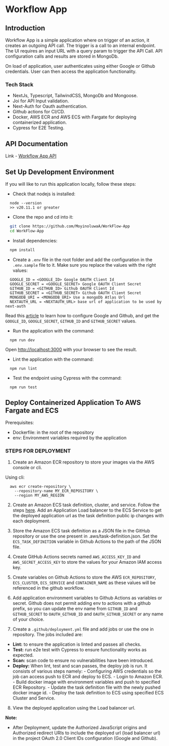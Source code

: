 # Workflow App

## Introduction
Workflow App is a simple application where on trigger of an action, it creates an outgoing API call. The trigger is a call to an internal endpoint. The UI requires an input URL with a query param to trigger the API Call. API configuration calls and results are stored in MongoDb.

On load of application, user authenticates using either Google or Github credentials. User can then access the application functionality.

### Tech Stack
- NextJs, Typescript, TailwindCSS, MongoDb and Mongoose.
- Joi for API Input validation.
- Next-Auth for Oauth authentication. 
- Github actions for CI/CD. 
- Docker, AWS ECR and AWS ECS with Fargate for deploying containerized application.
- Cypress for E2E Testing.

## API Documentation
Link - [Workflow App API](https://documenter.getpostman.com/view/15779746/2sA3JGg4En)

## Set Up Development Environment
If you will like to run this application locally, follow these steps:

- Check that nodejs is installed:

```
  node --version
  >> v20.11.1 or greater
```

- Clone the repo and cd into it:

```bash
  git clone https://github.com/MoyinoluwaA/WorkFlow-App
  cd WorkFlow-App
```

- Install dependencies:

```bash
  npm install
```

- Create a `.env` file in the root folder and add  the configuration in the `.env.sample` file to it. Make sure you replace the values with the right values:

```
  GOOGLE_ID = <GOOGLE_ID> Google OAUTH Client Id
  GOOGLE_SECRET = <GOOGLE_SECRET> Google OAUTH Client Secret
  GITHUB_ID = <GITHUB_ID> Github OAUTH Client Id
  GITHUB_SECRET = <GITHUB_SECRET> Github OAUTH Client Secret
  MONGODB_URI = <MONGODB_URI> Use a mongoDb Atlas Url
  NEXTAUTH_URL = <NEXTAUTH_URL> base url of application to be used by next-auth
```

Read this [article](https://medium.com/@vi.nhon.53th/next-js-v13-demo-login-with-github-and-google-31cd56e547de) to learn how to configure Google and Github, and get the `GOOGLE_ID`, `GOOGLE_SECRET`, `GITHUB_ID` and `GITHUB_SECRET` values.

- Run the application with the command:

```
  npm run dev
```

Open [http://localhost:3000](http://localhost:3000) with your browser to see the result.

- Lint the application with the command:

```
  npm run lint
```

- Test the endpoint using Cypress with the command:

```
  npm run test
```


## Deploy Containerized Application To AWS Fargate and ECS

Prerequisites:
- Dockerfile: in the root of the repository
- env: Environment variables required by the application

### STEPS FOR DEPLOYMENT

1. Create an Amazon ECR repository to store your images via the AWS console or cli.

Using cli:
```
  aws ecr create-repository \
    --repository-name MY_ECR_REPOSITORY \
    --region MY_AWS_REGION
```

2.  Create an Amazon ECS task definition, cluster, and service. Follow the steps [here](https://docs.aws.amazon.com/AmazonECS/latest/developerguide/getting-started-fargate.html). Add an Application Load balancer to the ECS Service to get the deployed application url as the task definition public ip changes with each deployment.

3.  Store the Amazon ECS task definition as a JSON file in the GitHub repository or use the one present in .aws/task-definition.json. Set the `ECS_TASK_DEFINITION` variable in Github Actions to the path of the JSON file.

4. Create GitHub Actions secrets named `AWS_ACCESS_KEY_ID` and `AWS_SECRET_ACCESS_KEY` to store the values for your Amazon IAM access key.

5. Create variables on Github Actions to store the AWS `ECR_REPOSITORY`, `ECS_CLUSTER`, `ECS_SERVICE` and `CONTAINER_NAME` as these values will be referenced in the github workflow. 

6.  Add application environment variables to Github Actions as variables or secret. Github does not permit adding env to actions with a github prefix, so you can update the env name from `GITHUB_ID` and `GITHUB_SECRET` to `OAUTH_GITHUB_ID` and `OAUTH_GITHUB_SECRET` or any name of your choice.

7. Create a `.github/deployment.yml` file and add jobs or use the one in repository. The jobs included are:
-  **Lint:** to ensure the application is linted and passes all checks.
- **Test:** run e2e test with Cypress to ensure functionality works as expected.
- **Scan:** scan code to ensure no vulnerabilities have been introduced.
- **Deploy:** When lint, test and scan passes, the deploy job is run. It consists of various steps namely:
		- Configuring AWS credentials so the job can access push to ECR and deploy to ECS.
		- Login to Amazon ECR.
		- Build docker image with environment variables and push to specified ECR Repository.
		- Update the task definition file with the newly pushed docker image id.
		- Deploy the task definition to ECS using specified ECS Cluster and Service.

8. View the deployed application using the Load balancer url.

**Note:** 
- After Deployment, update the Authorized JavaScript origins and Authorized redirect URIs to include the deployed url (load balancer url) in the project OAuth 2.0 Client IDs configuration (Google and Github).
